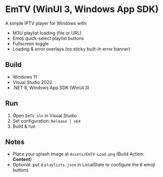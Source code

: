 # EmTV (WinUI 3, Windows App SDK)

A simple IPTV player for Windows with:
- M3U playlist loading (file or URL)
- Emoji quick-select playlist buttons
- Fullscreen toggle
- Loading & error overlays (no sticky built-in error banner)

## Build
- Windows 11
- Visual Studio 2022
- .NET 8, Windows App SDK (WinUI 3)

## Run
1. Open `EmTV.sln` in Visual Studio
2. Set configuration: `Release | x64`
3. Build & run

## Notes
- Place your splash image at `Assets/EmTV-Load.png` (Build Action: **Content**)
- Optional: put a `playlists.json` in LocalState to configure the 6 emoji buttons